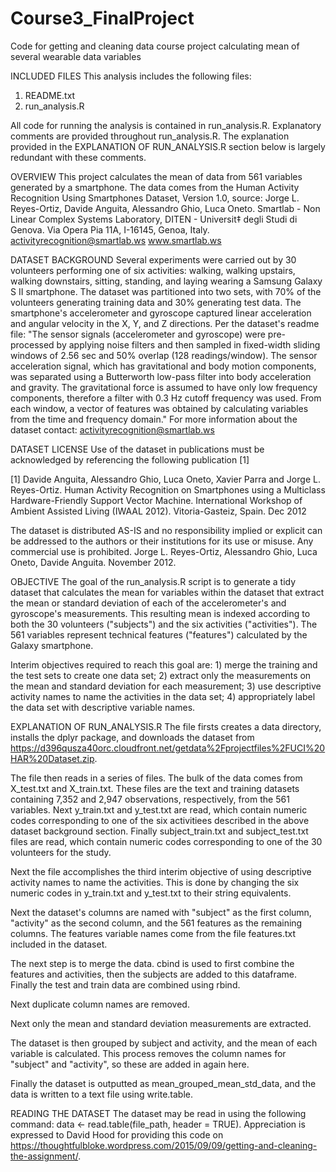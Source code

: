 # Course3_FinalProject
Code for getting and cleaning data course project calculating mean of several wearable data variables 

INCLUDED FILES
This analysis includes the following files:
1) README.txt
2) run_analysis.R

All code for running the analysis is contained in run_analysis.R. Explanatory comments are provided throughout run_analysis.R. The explanation provided in the EXPLANATION OF RUN_ANALYSIS.R section below is largely redundant with these comments. 

OVERVIEW
This project calculates the mean of data from 561 variables generated by a smartphone. The data comes from the Human Activity Recognition Using Smartphones Dataset, Version 1.0, source: Jorge L. Reyes-Ortiz, Davide Anguita, Alessandro Ghio, Luca Oneto.
Smartlab - Non Linear Complex Systems Laboratory, DITEN - Universit‡ degli Studi di Genova. Via Opera Pia 11A, I-16145, Genoa, Italy.
activityrecognition@smartlab.ws www.smartlab.ws

DATASET BACKGROUND
Several experiments were carried out by 30 volunteers performing one of six activities: walking, walking upstairs, walking downstairs, sitting, standing, and laying wearing a Samsung Galaxy S II smartphone. The dataset was partitioned into two sets, with 70% of the volunteers generating training data and 30% generating test data. The smartphone's accelerometer and gyroscope captured linear acceleration and angular velocity in the X, Y, and Z directions. Per the dataset's readme file: "The sensor signals (accelerometer and gyroscope) were pre-processed by applying noise filters and then sampled in fixed-width sliding windows of 2.56 sec and 50% overlap (128 readings/window). The sensor acceleration signal, which has gravitational and body motion components, was separated using a Butterworth low-pass filter into body acceleration and gravity. The gravitational force is assumed to have only low frequency components, therefore a filter with 0.3 Hz cutoff frequency was used. From each window, a vector of features was obtained by calculating variables from the time and frequency domain." For more information about the dataset contact: activityrecognition@smartlab.ws

DATASET LICENSE
Use of the dataset in publications must be acknowledged by referencing the following publication [1] 

[1] Davide Anguita, Alessandro Ghio, Luca Oneto, Xavier Parra and Jorge L. Reyes-Ortiz. Human Activity Recognition on Smartphones using a Multiclass Hardware-Friendly Support Vector Machine. International Workshop of Ambient Assisted Living (IWAAL 2012). Vitoria-Gasteiz, Spain. Dec 2012

The dataset is distributed AS-IS and no responsibility implied or explicit can be addressed to the authors or their institutions for its use or misuse. Any commercial use is prohibited. Jorge L. Reyes-Ortiz, Alessandro Ghio, Luca Oneto, Davide Anguita. November 2012.

OBJECTIVE
The goal of the run_analysis.R script is to generate a tidy dataset that calculates the mean for variables within the dataset that extract the mean or standard deviation of each of the accelerometer's and gyroscope's measurements. This resulting mean is indexed according to both the 30 volunteers ("subjects") and the six activities ("activities"). The 561 variables represent technical features ("features") calculated by the Galaxy smartphone.

Interim objectives required to reach this goal are: 1) merge the training and the test sets to create one data set; 2) extract only the measurements on the mean and standard deviation for each measurement; 3) use descriptive activity names to name the activities in the data set; 4) appropriately label the data set with descriptive variable names. 

EXPLANATION OF RUN_ANALYSIS.R
The file firsts creates a data directory, installs the dplyr package, and downloads the dataset from https://d396qusza40orc.cloudfront.net/getdata%2Fprojectfiles%2FUCI%20HAR%20Dataset.zip.  

The file then reads in a series of files. The bulk of the data comes from X_test.txt and X_train.txt. These files are the text and training datasets containing 7,352 and 2,947 observations, respectively, from the 561 variables. Next y_train.txt and y_test.txt are read, which contain numeric codes corresponding to one of the six activitiees described in the above dataset background section. Finally subject_train.txt and subject_test.txt files are read, which contain numeric codes corresponding to one of the 30 volunteers for the study.

Next the file accomplishes the third interim objective of using descriptive activity names to name the activities. This is done by changing the six numeric codes in y_train.txt and y_test.txt to their string equivalents.

Next the dataset's columns are named with "subject" as the first column, "activity" as the second column, and the 561 features as the remaining columns. The features variable names come from the file features.txt included in the dataset.

The next step is to merge the data. cbind is used to first combine the features and activities, then the subjects are added to this dataframe. Finally the test and train data are combined using rbind.

Next duplicate column names are removed.

Next only the mean and standard deviation measurements are extracted. 

The dataset is then grouped by subject and activity, and the mean of each variable is calculated. This process removes the column names for "subject" and "activity", so these are added in again here. 

Finally the dataset is outputted as mean_grouped_mean_std_data, and the data is written to a text file using write.table. 

READING THE DATASET
The dataset may be read in using the following command:
data <- read.table(file_path, header = TRUE). Appreciation is expressed to David Hood for providing this code on https://thoughtfulbloke.wordpress.com/2015/09/09/getting-and-cleaning-the-assignment/.













